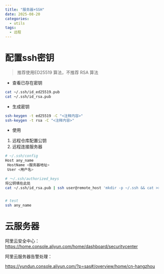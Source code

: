 ```yaml
---
title: "服务器+SSH"
date: 2025-08-20
categories:
  - utils
tags:
  - 远程
---
```


# 配置ssh密钥

> 推荐使用ED25519 算法，不推荐 RSA 算法

* 查看已存在密钥

~~~sh
cat ~/.ssh/id_ed25519.pub
cat ~/.ssh/id_rsa.pub
~~~

* 生成密钥

~~~sh
ssh-keygen -t ed25519 -C "<注释内容>"
ssh-keygen -t rsa -C "<注释内容>"
~~~

* 使用

1. 远程仓库配置公钥
2. 远程连接服务器

```sh
# ~/.ssh/config
Host any_name
 HostName <服务器地址>
 User <用户名>
 
# ～/.ssh/authorized_keys
将公钥填在此处
cat ~/.ssh/id_rsa.pub | ssh user@remote_host 'mkdir -p ~/.ssh && cat >> ~/.ssh/authorized_keys'


# test
ssh any_name
```

# 云服务器

阿里云安全中心：https://home.console.aliyun.com/home/dashboard/securitycenter

阿里云服务器告警处理：

https://yundun.console.aliyun.com/?p=sas#/overview/home/cn-hangzhou
